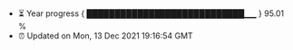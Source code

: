 - ⏳ Year progress { ████████████████████████████▁▁ } 95.01 %
- ⏰ Updated on Mon, 13 Dec 2021 19:16:54 GMT

